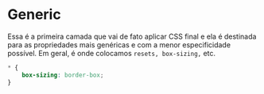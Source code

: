 # Generic

Essa é a primeira camada que vai de fato aplicar CSS final e ela é destinada para as propriedades mais genéricas e com a menor especificidade possível.
Em geral, é onde colocamos `resets, box-sizing,` etc.

```scss
* {
    box-sizing: border-box;
}
```
